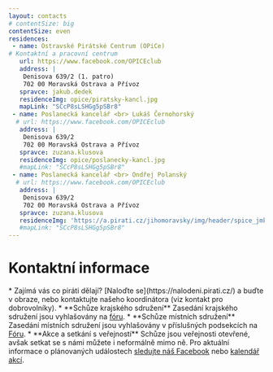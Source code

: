 ```yaml
---
layout: contacts
# contentSize: big
contentSize: even
residences:
 - name: Ostravské Pirátské Centrum (OPiCe)
# Kontaktní a pracovní centrum
   url: https://www.facebook.com/OPICEclub
   address: |
    Denisova 639/2 (1. patro)
    702 00 Moravská Ostrava a Přívoz
   spravce: jakub.dedek
   residenceImg: opice/piratsky-kancl.jpg
   mapLink: "SCcP8sLSHGg5pSBr8"
 - name: Poslanecká kancelář <br> Lukáš Černohorský
  # url: https://www.facebook.com/OPICEclub
   address: |
    Denisova 639/2
    702 00 Moravská Ostrava a Přívoz
   spravce: zuzana.klusova
   residenceImg: opice/poslanecky-kancl.jpg
   #mapLink: "SCcP8sLSHGg5pSBr8"
 - name: Poslanecká kancelář <br> Ondřej Polanský
  # url: https://www.facebook.com/OPICEclub
   address: |
    Denisova 639/2
    702 00 Moravská Ostrava a Přívoz
   spravce: zuzana.klusova
   residenceImg: 'https://a.pirati.cz/jihomoravsky/img/header/spice_jmk_1.jpg'
   #mapLink: "SCcP8sLSHGg5pSBr8"
---
```



<div class="o-section-header o-section-header--indented">
  <h1 class="t-h2-alt">Kontaktní informace</h1>
</div>
* Zajímá vás co piráti dělají? [Naloďte se](https://nalodeni.pirati.cz/) a buďte v obraze, nebo kontaktujte našeho koordinátora (viz kontakt pro dobrovolníky).
* **Schůze krajského sdružení** Zasedání krajského sdružení jsou vyhlašovány na <a href="https://forum.pirati.cz/viewforum.php?f=567" target="_blank">fóru</a>.
* **Schůze místních sdružení** Zasedání místních sdružení jsou vyhlašovány v příslušných podsekcích na <a href="https://forum.pirati.cz/viewforum.php?f=589&sid=5d5208f19575021e0302aa8867091462" target="_blank">Fóru</a>.
* **Akce a setkání s veřejností** Schůze jsou veřejnosti otevřené, avšak setkat se s námi můžete i neformálně mimo ně. Pro aktuální informace o plánovaných událostech <a href="https://www.facebook.com/CPS.JMK/" target="_blank">sledujte náš Facebook</a> nebo <a href="https://calendar.google.com/calendar/embed?src=aab301nnugmna65grbnt6jv18k%40group.calendar.google.com&ctz=Europe%2FPrague">kalendář akcí</a>.

